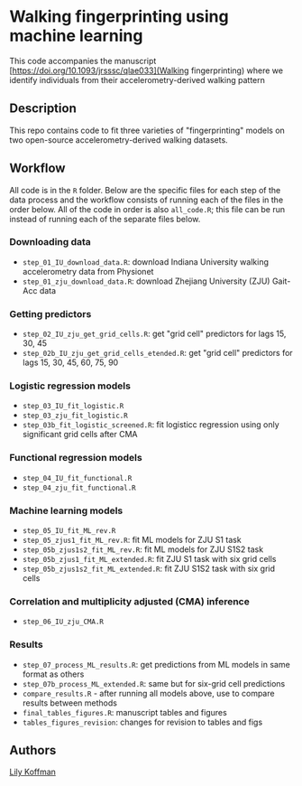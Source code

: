 # Walking fingerprinting using machine learning 

This code accompanies the manuscript [https://doi.org/10.1093/jrsssc/qlae033](Walking fingerprinting) where we identify individuals from their accelerometry-derived walking pattern

## Description

This repo contains code to fit three varieties of "fingerprinting" models on two open-source accelerometry-derived walking datasets. 

## Workflow

All code is in the `R` folder. Below are the specific files for each step of the data process and the workflow consists of running each of the files in the order below. All of the code in order is also `all_code.R`; this file can be run instead of running each of the separate files below. 

### Downloading data

* `step_01_IU_download_data.R`: download Indiana University walking accelerometry data from Physionet
* `step_01_zju_download_data.R`: download Zhejiang University (ZJU) Gait-Acc data

### Getting predictors 
* `step_02_IU_zju_get_grid_cells.R`: get "grid cell" predictors for lags 15, 30, 45 
* `step_02b_IU_zju_get_grid_cells_etended.R`: get "grid cell" predictors for lags 15, 30, 45, 60, 75, 90

### Logistic regression models 
* `step_03_IU_fit_logistic.R`
* `step_03_zju_fit_logistic.R`
* `step_03b_fit_logistic_screened.R`: fit logisticc regression using only significant grid cells after CMA 

### Functional regression models 
* `step_04_IU_fit_functional.R`
* `step_04_zju_fit_functional.R`

### Machine learning models 
* `step_05_IU_fit_ML_rev.R`
* `step_05_zjus1_fit_ML_rev.R`: fit ML models for ZJU S1 task 
* `step_05b_zjus1s2_fit_ML_rev.R`: fit ML models for ZJU S1S2 task
* `step_05b_zjus1_fit_ML_extended.R`: fit ZJU S1 task with six grid cells
* `step_05b_zjus1s2_fit_ML_extended.R`: fit ZJU S1S2 task with six grid cells 

### Correlation and multiplicity adjusted (CMA) inference
* `step_06_IU_zju_CMA.R`

### Results
* `step_07_process_ML_results.R`: get predictions from ML models in same format as others
* `step_07b_process_ML_extended.R`: same but for six-grid cell predictions
* `compare_results.R` - after running all models above, use to compare results between methods
* `final_tables_figures.R`: manuscript tables and figures
* `tables_figures_revision`: changes for revision to tables and figs 


## Authors

<a href="mailto:lkoffma2@jh.edu"> Lily Koffman </a>
